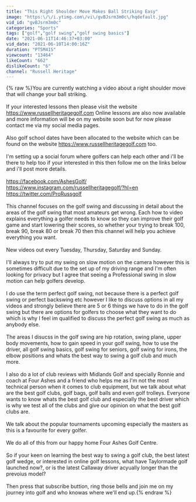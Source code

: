 ```yaml
---
title: "This Right Shoulder Move Makes Ball Striking Easy"
image: "https:\/\/i.ytimg.com\/vi\/gvBJsrm3m0c\/hqdefault.jpg"
vid_id: "gvBJsrm3m0c"
categories: "Sports"
tags: ["golf","golf swing","golf swing basics"]
date: "2021-06-11T14:46:37+03:00"
vid_date: "2021-06-10T14:00:16Z"
duration: "PT5M41S"
viewcount: "13464"
likeCount: "662"
dislikeCount: "6"
channel: "Russell Heritage"
---
```

{% raw %}You are currently watching a video about a right shoulder move that will change your ball striking.   <br /><br />If your interested lessons then please visit the website <a rel="nofollow" target="blank" href="https://www.russellheritagegolf.com">https://www.russellheritagegolf.com</a> Online lessons are also now available and more information will be on my website soon but for now please contact me via my social media pages.<br /><br />Also golf school dates have been allocated to the website which can be found on the website <a rel="nofollow" target="blank" href="https://www.russellheritagegolf.com">https://www.russellheritagegolf.com</a> too.<br /><br />I'm setting up a social forum where golfers can help each other and i'll be there to help too if your interested in this then follow me on the links below and i'll post more details. <br /><br /><a rel="nofollow" target="blank" href="https://facebook.com/AshesGolf/">https://facebook.com/AshesGolf/</a><br /><a rel="nofollow" target="blank" href="https://www.instagram.com/russellheritagegolf/?hl=en">https://www.instagram.com/russellheritagegolf/?hl=en</a><br /><a rel="nofollow" target="blank" href="https://twitter.com/ProRussgolf">https://twitter.com/ProRussgolf</a><br /><br />This channel focuses on the golf swing and discussing in detail about the areas of the golf swing that most amateurs get wrong. Each how to video explains everything a golfer needs to know so they can improve their golf game and start lowering their scores, so whether your trying to break 100, break 90, break 80 or break 70 then this channel will help you achieve everything you want. <br /><br />New videos out every Tuesday, Thursday, Saturday and Sunday. <br /><br />I'll always try to put my swing on slow motion on the camera however this is sometimes difficult due to the set up of my driving range and I'm often looking for privacy but I agree that seeing a Professional swing in slow motion can help golfers develop. <br /><br />I do use the term perfect golf swing, not because there is a perfect golf swing or perfect backswing etc however I like to discuss options in all my videos and strongly believe there are 5 or 6 things we have to do in the golf swing but there are options for golfers to choose what they want to do which is why I feel im qualified to discuss the perfect golf swing as much as anybody else. <br /><br />The areas I disucss in the golf swing are hip rotation, swing plane, upper body movements, how to gain speed in your golf swing, how to use the driver, all golf swing basics, golf swing for seniors, golf swing for irons, the elbow positions and whats the best way to swing a golf club and much more. <br /><br />I also do a lot of club reviews with Midlands Golf and specially Ronnie and coach at Four Ashes and a friend who helps me as I'm not the most technical person when it comes to club equipment, but we talk about what are the best golf clubs, golf bags, golf balls and even golf trolleys. Everyone wants to know whats the best golf club and especially the best driver which is why we test all of the clubs and give our opinion on what the best golf clubs are. <br /><br />We talk about the popular tournaments upcoming especially the masters as this is a favourite for every golfer.<br /><br />We do all of this from our happy home Four Ashes Golf Centre. <br /><br />So if your keen on learning the best way to swing a golf club, the best latest golf wedge, or interested in online golf lessons, what have Taylormade golf launched now?, or is the latest Callaway driver acyually longer than the prevoius model?<br /><br />Then press that subscribe buttion, ring those bells and join me on my journey into golf and who knowas where we'll end up.{% endraw %}
